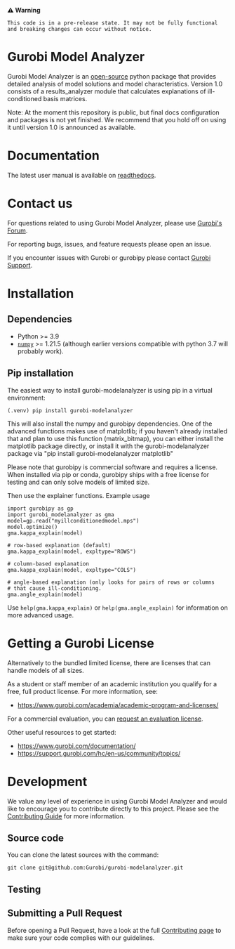 **⚠ Warning**

```This code is in a pre-release state. It may not be fully functional and breaking changes can occur without notice.```

# Gurobi Model Analyzer

Gurobi Model Analyzer is an
[open-source](https://gurobi-modelanalyzer.readthedocs.io/en/stable/license.html) python package that provides
detailed analysis of model solutions and model characteristics.
Version 1.0 consists of a results_analyzer module that calculates
explanations of ill-conditioned basis matrices.

Note: At the moment this repository is public, but final docs configuration
and packages is not yet finished.   We recommend that you hold off on using it
until version 1.0 is announced as available.

# Documentation

The latest user manual is available on
[readthedocs](https://gurobi-optimization-gurobi-modelanalyzer.readthedocs-hosted.com/en/latest/).


# Contact us

For questions related to using Gurobi Model Analyzer, please use
[Gurobi's Forum](https://support.gurobi.com/hc/en-us/community/topics/10373864542609-GitHub-Projects).

For reporting bugs, issues, and feature requests please open an issue.

If you encounter issues with Gurobi or gurobipy please contact
[Gurobi Support](https://support.gurobi.com/hc/en-us).


# Installation

## Dependencies

- Python >= 3.9
- [`numpy`](https://pypi.org/project/numpy/)  >= 1.21.5    (although earlier
  versions compatible with python 3.7 will probably work).


## Pip installation

The easiest way to install gurobi-modelanalyzer is using pip in a
virtual environment:

```
(.venv) pip install gurobi-modelanalyzer
```

This will also install the numpy and gurobipy dependencies.  One of the
advanced functions makes use of matplotlib; if you haven't already installed
that and plan to use this function (matrix_bitmap), you can either install
the matplotlib package directly, or install it with the gurobi-modelanalyzer
package via "pip install gurobi-modelanalyzer matplotlib"

Please note that gurobipy is commercial software and requires a
license. When installed via pip or conda, gurobipy ships with a free
license for testing and can only solve models of limited size.


Then use the explainer functions.   Example usage

```
import gurobipy as gp
import gurobi_modelanalyzer as gma
model=gp.read("myillconditionedmodel.mps")
model.optimize()
gma.kappa_explain(model)

# row-based explanation (default)
gma.kappa_explain(model, expltype="ROWS")

# column-based explanation
gma.kappa_explain(model, expltype="COLS")

# angle-based explanation (only looks for pairs of rows or columns
# that cause ill-conditioning.
gma.angle_explain(model)
```

Use `help(gma.kappa_explain)` or `help(gma.angle_explain)` for information
on more advanced usage.


# Getting a Gurobi License
Alternatively to the bundled limited license, there are licenses that can handle models of all sizes.

As a student or staff member of an academic institution you qualify for a free, full product license.
For more information, see:

* https://www.gurobi.com/academia/academic-program-and-licenses/

For a commercial evaluation, you can
[request an evaluation license](https://www.gurobi.com/free-trial/?utm_source=internal&utm_medium=documentation&utm_campaign=fy21_pipinstall_eval_pypipointer&utm_content=c_na&utm_term=pypi).

Other useful resources to get started:
* https://www.gurobi.com/documentation/
* https://support.gurobi.com/hc/en-us/community/topics/


# Development
We value any level of experience in using Gurobi Model Analyzer and would like to encourage you to
contribute directly to this project. Please see the [Contributing Guide](CONTRIBUTING.md) for more information.

## Source code
You can clone the latest sources with the command:

```
git clone git@github.com:Gurobi/gurobi-modelanalyzer.git
```


## Testing


## Submitting a Pull Request
Before opening a Pull Request, have a look at the full
[Contributing page](CONTRIBUTING.md) to make sure your code complies with
our guidelines.
